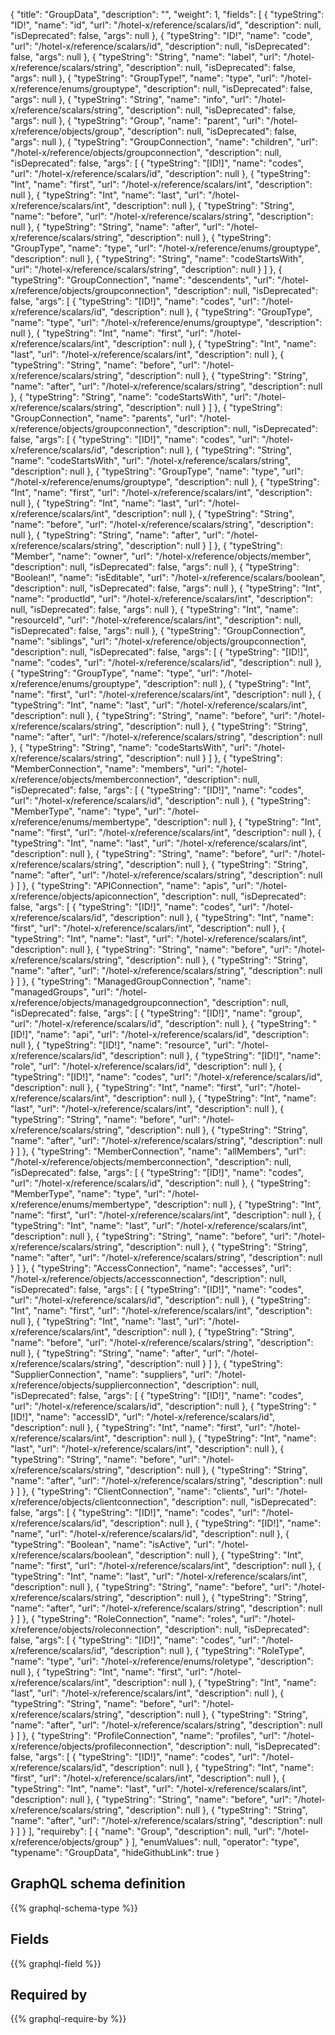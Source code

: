 {
  "title": "GroupData",
  "description": "",
  "weight": 1,
  "fields": [
    {
      "typeString": "ID!",
      "name": "id",
      "url": "/hotel-x/reference/scalars/id",
      "description": null,
      "isDeprecated": false,
      "args": null
    },
    {
      "typeString": "ID!",
      "name": "code",
      "url": "/hotel-x/reference/scalars/id",
      "description": null,
      "isDeprecated": false,
      "args": null
    },
    {
      "typeString": "String",
      "name": "label",
      "url": "/hotel-x/reference/scalars/string",
      "description": null,
      "isDeprecated": false,
      "args": null
    },
    {
      "typeString": "GroupType!",
      "name": "type",
      "url": "/hotel-x/reference/enums/grouptype",
      "description": null,
      "isDeprecated": false,
      "args": null
    },
    {
      "typeString": "String",
      "name": "info",
      "url": "/hotel-x/reference/scalars/string",
      "description": null,
      "isDeprecated": false,
      "args": null
    },
    {
      "typeString": "Group",
      "name": "parent",
      "url": "/hotel-x/reference/objects/group",
      "description": null,
      "isDeprecated": false,
      "args": null
    },
    {
      "typeString": "GroupConnection",
      "name": "children",
      "url": "/hotel-x/reference/objects/groupconnection",
      "description": null,
      "isDeprecated": false,
      "args": [
        {
          "typeString": "[ID!]",
          "name": "codes",
          "url": "/hotel-x/reference/scalars/id",
          "description": null
        },
        {
          "typeString": "Int",
          "name": "first",
          "url": "/hotel-x/reference/scalars/int",
          "description": null
        },
        {
          "typeString": "Int",
          "name": "last",
          "url": "/hotel-x/reference/scalars/int",
          "description": null
        },
        {
          "typeString": "String",
          "name": "before",
          "url": "/hotel-x/reference/scalars/string",
          "description": null
        },
        {
          "typeString": "String",
          "name": "after",
          "url": "/hotel-x/reference/scalars/string",
          "description": null
        },
        {
          "typeString": "GroupType",
          "name": "type",
          "url": "/hotel-x/reference/enums/grouptype",
          "description": null
        },
        {
          "typeString": "String",
          "name": "codeStartsWith",
          "url": "/hotel-x/reference/scalars/string",
          "description": null
        }
      ]
    },
    {
      "typeString": "GroupConnection",
      "name": "descendents",
      "url": "/hotel-x/reference/objects/groupconnection",
      "description": null,
      "isDeprecated": false,
      "args": [
        {
          "typeString": "[ID!]",
          "name": "codes",
          "url": "/hotel-x/reference/scalars/id",
          "description": null
        },
        {
          "typeString": "GroupType",
          "name": "type",
          "url": "/hotel-x/reference/enums/grouptype",
          "description": null
        },
        {
          "typeString": "Int",
          "name": "first",
          "url": "/hotel-x/reference/scalars/int",
          "description": null
        },
        {
          "typeString": "Int",
          "name": "last",
          "url": "/hotel-x/reference/scalars/int",
          "description": null
        },
        {
          "typeString": "String",
          "name": "before",
          "url": "/hotel-x/reference/scalars/string",
          "description": null
        },
        {
          "typeString": "String",
          "name": "after",
          "url": "/hotel-x/reference/scalars/string",
          "description": null
        },
        {
          "typeString": "String",
          "name": "codeStartsWith",
          "url": "/hotel-x/reference/scalars/string",
          "description": null
        }
      ]
    },
    {
      "typeString": "GroupConnection",
      "name": "parents",
      "url": "/hotel-x/reference/objects/groupconnection",
      "description": null,
      "isDeprecated": false,
      "args": [
        {
          "typeString": "[ID!]",
          "name": "codes",
          "url": "/hotel-x/reference/scalars/id",
          "description": null
        },
        {
          "typeString": "String",
          "name": "codeStartsWith",
          "url": "/hotel-x/reference/scalars/string",
          "description": null
        },
        {
          "typeString": "GroupType",
          "name": "type",
          "url": "/hotel-x/reference/enums/grouptype",
          "description": null
        },
        {
          "typeString": "Int",
          "name": "first",
          "url": "/hotel-x/reference/scalars/int",
          "description": null
        },
        {
          "typeString": "Int",
          "name": "last",
          "url": "/hotel-x/reference/scalars/int",
          "description": null
        },
        {
          "typeString": "String",
          "name": "before",
          "url": "/hotel-x/reference/scalars/string",
          "description": null
        },
        {
          "typeString": "String",
          "name": "after",
          "url": "/hotel-x/reference/scalars/string",
          "description": null
        }
      ]
    },
    {
      "typeString": "Member",
      "name": "owner",
      "url": "/hotel-x/reference/objects/member",
      "description": null,
      "isDeprecated": false,
      "args": null
    },
    {
      "typeString": "Boolean!",
      "name": "isEditable",
      "url": "/hotel-x/reference/scalars/boolean",
      "description": null,
      "isDeprecated": false,
      "args": null
    },
    {
      "typeString": "Int",
      "name": "productId",
      "url": "/hotel-x/reference/scalars/int",
      "description": null,
      "isDeprecated": false,
      "args": null
    },
    {
      "typeString": "Int",
      "name": "resourceId",
      "url": "/hotel-x/reference/scalars/int",
      "description": null,
      "isDeprecated": false,
      "args": null
    },
    {
      "typeString": "GroupConnection",
      "name": "siblings",
      "url": "/hotel-x/reference/objects/groupconnection",
      "description": null,
      "isDeprecated": false,
      "args": [
        {
          "typeString": "[ID!]",
          "name": "codes",
          "url": "/hotel-x/reference/scalars/id",
          "description": null
        },
        {
          "typeString": "GroupType",
          "name": "type",
          "url": "/hotel-x/reference/enums/grouptype",
          "description": null
        },
        {
          "typeString": "Int",
          "name": "first",
          "url": "/hotel-x/reference/scalars/int",
          "description": null
        },
        {
          "typeString": "Int",
          "name": "last",
          "url": "/hotel-x/reference/scalars/int",
          "description": null
        },
        {
          "typeString": "String",
          "name": "before",
          "url": "/hotel-x/reference/scalars/string",
          "description": null
        },
        {
          "typeString": "String",
          "name": "after",
          "url": "/hotel-x/reference/scalars/string",
          "description": null
        },
        {
          "typeString": "String",
          "name": "codeStartsWith",
          "url": "/hotel-x/reference/scalars/string",
          "description": null
        }
      ]
    },
    {
      "typeString": "MemberConnection",
      "name": "members",
      "url": "/hotel-x/reference/objects/memberconnection",
      "description": null,
      "isDeprecated": false,
      "args": [
        {
          "typeString": "[ID!]",
          "name": "codes",
          "url": "/hotel-x/reference/scalars/id",
          "description": null
        },
        {
          "typeString": "MemberType",
          "name": "type",
          "url": "/hotel-x/reference/enums/membertype",
          "description": null
        },
        {
          "typeString": "Int",
          "name": "first",
          "url": "/hotel-x/reference/scalars/int",
          "description": null
        },
        {
          "typeString": "Int",
          "name": "last",
          "url": "/hotel-x/reference/scalars/int",
          "description": null
        },
        {
          "typeString": "String",
          "name": "before",
          "url": "/hotel-x/reference/scalars/string",
          "description": null
        },
        {
          "typeString": "String",
          "name": "after",
          "url": "/hotel-x/reference/scalars/string",
          "description": null
        }
      ]
    },
    {
      "typeString": "APIConnection",
      "name": "apis",
      "url": "/hotel-x/reference/objects/apiconnection",
      "description": null,
      "isDeprecated": false,
      "args": [
        {
          "typeString": "[ID!]",
          "name": "codes",
          "url": "/hotel-x/reference/scalars/id",
          "description": null
        },
        {
          "typeString": "Int",
          "name": "first",
          "url": "/hotel-x/reference/scalars/int",
          "description": null
        },
        {
          "typeString": "Int",
          "name": "last",
          "url": "/hotel-x/reference/scalars/int",
          "description": null
        },
        {
          "typeString": "String",
          "name": "before",
          "url": "/hotel-x/reference/scalars/string",
          "description": null
        },
        {
          "typeString": "String",
          "name": "after",
          "url": "/hotel-x/reference/scalars/string",
          "description": null
        }
      ]
    },
    {
      "typeString": "ManagedGroupConnection",
      "name": "managedGroups",
      "url": "/hotel-x/reference/objects/managedgroupconnection",
      "description": null,
      "isDeprecated": false,
      "args": [
        {
          "typeString": "[ID!]",
          "name": "group",
          "url": "/hotel-x/reference/scalars/id",
          "description": null
        },
        {
          "typeString": "[ID!]",
          "name": "api",
          "url": "/hotel-x/reference/scalars/id",
          "description": null
        },
        {
          "typeString": "[ID!]",
          "name": "resource",
          "url": "/hotel-x/reference/scalars/id",
          "description": null
        },
        {
          "typeString": "[ID!]",
          "name": "role",
          "url": "/hotel-x/reference/scalars/id",
          "description": null
        },
        {
          "typeString": "[ID!]",
          "name": "codes",
          "url": "/hotel-x/reference/scalars/id",
          "description": null
        },
        {
          "typeString": "Int",
          "name": "first",
          "url": "/hotel-x/reference/scalars/int",
          "description": null
        },
        {
          "typeString": "Int",
          "name": "last",
          "url": "/hotel-x/reference/scalars/int",
          "description": null
        },
        {
          "typeString": "String",
          "name": "before",
          "url": "/hotel-x/reference/scalars/string",
          "description": null
        },
        {
          "typeString": "String",
          "name": "after",
          "url": "/hotel-x/reference/scalars/string",
          "description": null
        }
      ]
    },
    {
      "typeString": "MemberConnection",
      "name": "allMembers",
      "url": "/hotel-x/reference/objects/memberconnection",
      "description": null,
      "isDeprecated": false,
      "args": [
        {
          "typeString": "[ID!]",
          "name": "codes",
          "url": "/hotel-x/reference/scalars/id",
          "description": null
        },
        {
          "typeString": "MemberType",
          "name": "type",
          "url": "/hotel-x/reference/enums/membertype",
          "description": null
        },
        {
          "typeString": "Int",
          "name": "first",
          "url": "/hotel-x/reference/scalars/int",
          "description": null
        },
        {
          "typeString": "Int",
          "name": "last",
          "url": "/hotel-x/reference/scalars/int",
          "description": null
        },
        {
          "typeString": "String",
          "name": "before",
          "url": "/hotel-x/reference/scalars/string",
          "description": null
        },
        {
          "typeString": "String",
          "name": "after",
          "url": "/hotel-x/reference/scalars/string",
          "description": null
        }
      ]
    },
    {
      "typeString": "AccessConnection",
      "name": "accesses",
      "url": "/hotel-x/reference/objects/accessconnection",
      "description": null,
      "isDeprecated": false,
      "args": [
        {
          "typeString": "[ID!]",
          "name": "codes",
          "url": "/hotel-x/reference/scalars/id",
          "description": null
        },
        {
          "typeString": "Int",
          "name": "first",
          "url": "/hotel-x/reference/scalars/int",
          "description": null
        },
        {
          "typeString": "Int",
          "name": "last",
          "url": "/hotel-x/reference/scalars/int",
          "description": null
        },
        {
          "typeString": "String",
          "name": "before",
          "url": "/hotel-x/reference/scalars/string",
          "description": null
        },
        {
          "typeString": "String",
          "name": "after",
          "url": "/hotel-x/reference/scalars/string",
          "description": null
        }
      ]
    },
    {
      "typeString": "SupplierConnection",
      "name": "suppliers",
      "url": "/hotel-x/reference/objects/supplierconnection",
      "description": null,
      "isDeprecated": false,
      "args": [
        {
          "typeString": "[ID!]",
          "name": "codes",
          "url": "/hotel-x/reference/scalars/id",
          "description": null
        },
        {
          "typeString": "[ID!]",
          "name": "accessID",
          "url": "/hotel-x/reference/scalars/id",
          "description": null
        },
        {
          "typeString": "Int",
          "name": "first",
          "url": "/hotel-x/reference/scalars/int",
          "description": null
        },
        {
          "typeString": "Int",
          "name": "last",
          "url": "/hotel-x/reference/scalars/int",
          "description": null
        },
        {
          "typeString": "String",
          "name": "before",
          "url": "/hotel-x/reference/scalars/string",
          "description": null
        },
        {
          "typeString": "String",
          "name": "after",
          "url": "/hotel-x/reference/scalars/string",
          "description": null
        }
      ]
    },
    {
      "typeString": "ClientConnection",
      "name": "clients",
      "url": "/hotel-x/reference/objects/clientconnection",
      "description": null,
      "isDeprecated": false,
      "args": [
        {
          "typeString": "[ID!]",
          "name": "codes",
          "url": "/hotel-x/reference/scalars/id",
          "description": null
        },
        {
          "typeString": "[ID!]",
          "name": "name",
          "url": "/hotel-x/reference/scalars/id",
          "description": null
        },
        {
          "typeString": "Boolean",
          "name": "isActive",
          "url": "/hotel-x/reference/scalars/boolean",
          "description": null
        },
        {
          "typeString": "Int",
          "name": "first",
          "url": "/hotel-x/reference/scalars/int",
          "description": null
        },
        {
          "typeString": "Int",
          "name": "last",
          "url": "/hotel-x/reference/scalars/int",
          "description": null
        },
        {
          "typeString": "String",
          "name": "before",
          "url": "/hotel-x/reference/scalars/string",
          "description": null
        },
        {
          "typeString": "String",
          "name": "after",
          "url": "/hotel-x/reference/scalars/string",
          "description": null
        }
      ]
    },
    {
      "typeString": "RoleConnection",
      "name": "roles",
      "url": "/hotel-x/reference/objects/roleconnection",
      "description": null,
      "isDeprecated": false,
      "args": [
        {
          "typeString": "[ID!]",
          "name": "codes",
          "url": "/hotel-x/reference/scalars/id",
          "description": null
        },
        {
          "typeString": "RoleType",
          "name": "type",
          "url": "/hotel-x/reference/enums/roletype",
          "description": null
        },
        {
          "typeString": "Int",
          "name": "first",
          "url": "/hotel-x/reference/scalars/int",
          "description": null
        },
        {
          "typeString": "Int",
          "name": "last",
          "url": "/hotel-x/reference/scalars/int",
          "description": null
        },
        {
          "typeString": "String",
          "name": "before",
          "url": "/hotel-x/reference/scalars/string",
          "description": null
        },
        {
          "typeString": "String",
          "name": "after",
          "url": "/hotel-x/reference/scalars/string",
          "description": null
        }
      ]
    },
    {
      "typeString": "ProfileConnection",
      "name": "profiles",
      "url": "/hotel-x/reference/objects/profileconnection",
      "description": null,
      "isDeprecated": false,
      "args": [
        {
          "typeString": "[ID!]",
          "name": "codes",
          "url": "/hotel-x/reference/scalars/id",
          "description": null
        },
        {
          "typeString": "Int",
          "name": "first",
          "url": "/hotel-x/reference/scalars/int",
          "description": null
        },
        {
          "typeString": "Int",
          "name": "last",
          "url": "/hotel-x/reference/scalars/int",
          "description": null
        },
        {
          "typeString": "String",
          "name": "before",
          "url": "/hotel-x/reference/scalars/string",
          "description": null
        },
        {
          "typeString": "String",
          "name": "after",
          "url": "/hotel-x/reference/scalars/string",
          "description": null
        }
      ]
    }
  ],
  "requireby": [
    {
      "name": "Group",
      "description": null,
      "url": "/hotel-x/reference/objects/group"
    }
  ],
  "enumValues": null,
  "operator": "type",
  "typename": "GroupData",
  "hideGithubLink": true
}
## GraphQL schema definition

{{% graphql-schema-type %}}

## Fields

{{% graphql-field %}}

## Required by

{{% graphql-require-by %}}
